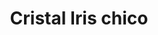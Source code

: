 ---
title: Cristal Iris chico
date: 
draft: false

# descripcion
description : Cristal redondo chico

materials: Plata 925

color: Turquesa, Verde, Violeta, Rojo, Azul, Cristal

dimensions: 0,5cm

code: 01-07-0024

type: "Aros"

categories: []

price: $3.140,00

price_eftvo: $2.670,00

# Images
# first image will be shown in the product page
images:
  # - image: "images/path_to_image"
  # La ubicacion de las imagenes es imagenes/Aros/Aros.Cristal/01-07-0024-cristal-iris-chico
  - image: "./images/aros/cristal/01-07-0024-cristal-redondo-chico_a.JPG"
  - image: "./images/aros/cristal/01-07-0024-cristal-redondo-chico_b.JPG"
  - image: "./images/aros/cristal/01-07-0024-cristal-redondo-chico_c.JPG"
  - image: "./images/aros/cristal/01-07-0024-cristal-redondo-chico_d.JPG"
  - image: "./images/aros/cristal/01-07-0024-cristal-redondo-chico_e.JPG"
  - image: "./images/aros/cristal/01-07-0024-cristal-redondo-chico_f.JPG"
---